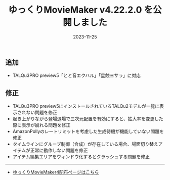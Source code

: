 ﻿---
title: ゆっくりMovieMaker v4.22.2.0 を公開しました
date: 2023-11-25
tags: [YMM4,お知らせ]
---
## 追加
- TALQu3PRO preview5「とと音エクハル」「星蝕ヨサラ」に対応
## 修正
- TALQu3PRO preview5にインストールされているTALQu2モデルが一覧に表示されない問題を修正
- 起き上がりながら登場退場で三次元配置を有効にすると、拡大率を変更した際に表示が崩れる問題を修正
- AmazonPollyのレートリミットを考慮した生成待機が機能していない問題を修正
- タイムラインにグループ制御（合成）が存在している場合、場面切り替えアイテムが正常に動作しない問題を修正
- アイテム編集エリアをウィンドウ化するとクラッシュする問題を修正

---

- [ゆっくりMovieMaker4配布ページはこちら](../index.md)
